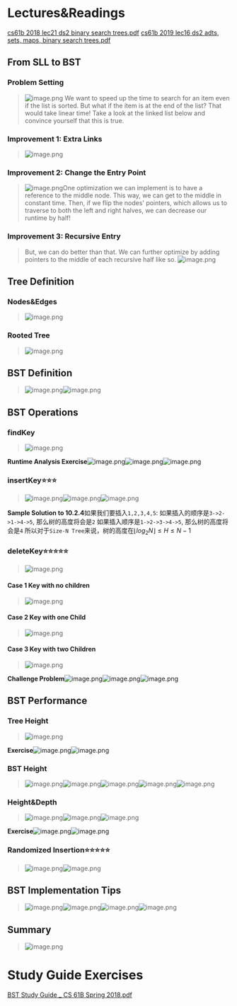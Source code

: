# Lectures&Readings
[cs61b 2018 lec21 ds2 binary search trees.pdf](https://www.yuque.com/attachments/yuque/0/2023/pdf/12393765/1675817602116-9eea42ae-324f-4359-bfaa-a36afe2bb82c.pdf)
[cs61b 2019 lec16 ds2 adts, sets, maps, binary search trees.pdf](https://www.yuque.com/attachments/yuque/0/2023/pdf/12393765/1675950045660-5239783d-4b7b-42f9-b391-09d04ee4a045.pdf)
## From SLL to BST
### Problem Setting
> ![image.png](./Binary_Search_Trees.assets/20230302_0954227684.png)
> We want to speed up the time to search for an item even if the list is sorted. But what if the item is at the end of the list? That would take linear time! Take a look at the linked list below and convince yourself that this is true.


### Improvement 1: Extra Links
> ![image.png](./Binary_Search_Trees.assets/20230302_0954224457.png)


### Improvement 2: Change the Entry Point
> ![image.png](./Binary_Search_Trees.assets/20230302_0954237944.png)One optimization we can implement is to have a reference to the middle node. This way, we can get to the middle in constant time. Then, if we flip the nodes' pointers, which allows us to traverse to both the left and right halves, we can decrease our runtime by half!



### Improvement 3: Recursive Entry
> But, we can do better than that. We can further optimize by adding pointers to the middle of each recursive half like so.
> ![image.png](./Binary_Search_Trees.assets/20230302_0954238794.png)



## Tree Definition
### Nodes&Edges
> ![image.png](./Binary_Search_Trees.assets/20230302_0954235194.png)


### Rooted Tree
> ![image.png](./Binary_Search_Trees.assets/20230302_0954233417.png)


## BST Definition
> ![image.png](./Binary_Search_Trees.assets/20230302_0954231881.png)![image.png](./Binary_Search_Trees.assets/20230302_0954231940.png)





## BST Operations
### findKey
> ![image.png](./Binary_Search_Trees.assets/20230302_0954236761.png)

**Runtime Analysis Exercise**![image.png](./Binary_Search_Trees.assets/20230302_0954238501.png)![image.png](./Binary_Search_Trees.assets/20230302_0954232483.png)![image.png](./Binary_Search_Trees.assets/20230302_0954247086.png)

### insertKey⭐⭐⭐
> ![image.png](./Binary_Search_Trees.assets/20230302_0954244087.png)![image.png](./Binary_Search_Trees.assets/20230302_0954242298.png)![image.png](./Binary_Search_Trees.assets/20230302_0954241278.png)

**Sample Solution to 10.2.4**如果我们要插入`1,2,3,4,5`:
如果插入的顺序是`3->2->1->4->5`, 那么树的高度将会是`2`
如果插入顺序是`1->2->3->4->5`, 那么树的高度将会是`4`
所以对于`Size-N Tree`来说，树的高度在$\lfloor log_2N\rfloor\leq H\leq N-1$

### deleteKey⭐⭐⭐⭐⭐
> ![image.png](./Binary_Search_Trees.assets/20230302_0954241987.png)



#### Case 1 Key with no children
> ![image.png](./Binary_Search_Trees.assets/20230302_0954246921.png)




#### Case 2 Key with one Child
> ![image.png](./Binary_Search_Trees.assets/20230302_0954245321.png)



#### Case 3 Key with two Children
> ![image.png](./Binary_Search_Trees.assets/20230302_0954247067.png)

**Challenge Problem**![image.png](./Binary_Search_Trees.assets/20230302_0954248453.png)![image.png](./Binary_Search_Trees.assets/20230302_0954252979.png)![image.png](./Binary_Search_Trees.assets/20230302_0954257651.png)


## BST Performance
### Tree Height
> ![image.png](./Binary_Search_Trees.assets/20230302_0954252927.png)

**Exercise**![image.png](./Binary_Search_Trees.assets/20230302_0954259889.png)![image.png](./Binary_Search_Trees.assets/20230302_0954251235.png)


### BST Height
> ![image.png](./Binary_Search_Trees.assets/20230302_0954259008.png)![image.png](./Binary_Search_Trees.assets/20230302_0954253008.png)![image.png](./Binary_Search_Trees.assets/20230302_0954251903.png)![image.png](./Binary_Search_Trees.assets/20230302_0954259040.png)![image.png](./Binary_Search_Trees.assets/20230302_0954257586.png)



### Height&Depth
> ![image.png](./Binary_Search_Trees.assets/20230302_0954263666.png)![image.png](./Binary_Search_Trees.assets/20230302_0954264078.png)![image.png](./Binary_Search_Trees.assets/20230302_0954261992.png)

**Exercise**![image.png](./Binary_Search_Trees.assets/20230302_0954265119.png)![image.png](./Binary_Search_Trees.assets/20230302_0954267400.png)


### Randomized Insertion⭐⭐⭐⭐⭐
> ![image.png](./Binary_Search_Trees.assets/20230302_0954265475.png)![image.png](./Binary_Search_Trees.assets/20230302_0954268659.png)



## BST Implementation Tips
> ![image.png](./Binary_Search_Trees.assets/20230302_0954268011.png)![image.png](./Binary_Search_Trees.assets/20230302_0954278191.png)![image.png](./Binary_Search_Trees.assets/20230302_0954273377.png)![image.png](./Binary_Search_Trees.assets/20230302_0954272184.png)



## Summary
> ![image.png](./Binary_Search_Trees.assets/20230302_0954274940.png)


# Study Guide Exercises
[BST Study Guide _ CS 61B Spring 2018.pdf](https://www.yuque.com/attachments/yuque/0/2023/pdf/12393765/1675817602121-1990a96a-751b-4b52-a4e6-163a32b8e8f7.pdf)


